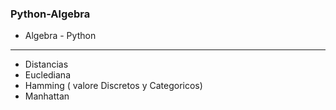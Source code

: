 ### Python-Algebra ###
-  Algebra - Python 
***
- Distancias
- Euclediana
- Hamming ( valore Discretos y Categoricos)
- Manhattan 
